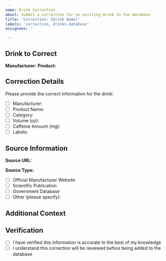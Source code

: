 ```yaml
---
name: Drink Correction
about: Submit a correction for an existing drink in the database
title: 'Correction: [Drink Name]'
labels: 'correction, drinks-database'
assignees: ''

---
```


## Drink to Correct

**Manufacturer:** <!-- e.g. Starbucks -->
**Product:** <!-- e.g. Pike Place Roast Coffee -->

## Correction Details

Please provide the correct information for the drink:

- [ ] Manufacturer: 
- [ ] Product Name: 
- [ ] Category: <!-- coffee, tea, energy_drink, soft_drink, etc. -->
- [ ] Volume (oz): 
- [ ] Caffeine Amount (mg): 
- [ ] Labels: <!-- comma-separated list of labels without the # symbol, e.g.: coffee, brewed -->

## Source Information

**Source URL:** <!-- Please provide a link to the source of your correction -->

**Source Type:**  
- [ ] Official Manufacturer Website
- [ ] Scientific Publication
- [ ] Government Database
- [ ] Other (please specify): 

## Additional Context

<!-- Add any other context or evidence about the correction here -->

## Verification

- [ ] I have verified this information is accurate to the best of my knowledge
- [ ] I understand this correction will be reviewed before being added to the database